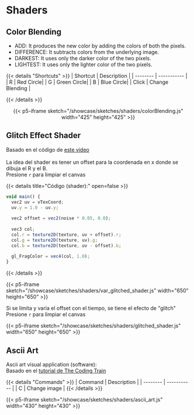 # Shaders

## Color Blending

* ADD:  It produces the new color by adding the colors of both the pixels.
* DIFFERENCE: It subtracts colors from the underlying image.
* DARKEST: It uses only the darker color of the two pixels.
* LIGHTEST: It uses only the lighter color of the two pixels.

{{< details "Shortcuts" >}}
| Shortcut | Description |
| -------- | ----------- |
| R | Red Circle|
| G | Green Circle|
| B | Blue Circle|
| Click | Change Blending |

{{< /details >}}
<center>
{{< p5-iframe sketch="/showcase/sketches/shaders/colorBlending.js" width="425" height="425" >}}
</center>


## Glitch Effect Shader

Basado en el código de [este video](https://youtu.be/r5YkU5Xu4_E)
<br />
<br />La idea del shader es tener un offset para la coordenada en x donde se dibuja el R y el B.
<br />Presione `r` para limpiar el canvas

{{< details title="Código (shader):" open=false >}}
```js
void main() {
  vec2 uv = vTexCoord;
  uv.y = 1.0 - uv.y;
  
  vec2 offset = vec2(noise * 0.05, 0.0);
  
  vec3 col;
  col.r = texture2D(texture, uv + offset).r;
  col.g = texture2D(texture, uv).g;
  col.b = texture2D(texture, uv - offset).b;
  
  gl_FragColor = vec4(col, 1.0);
}

```
{{< /details >}}

{{< p5-iframe sketch="/showcase/sketches/shaders/var_glitched_shader.js" width="650" height="650" >}}

Si se limita y varía el offset con el tiempo, se tiene el efecto de "glitch"
<br />Presione `r` para limpiar el canvas

{{< p5-iframe sketch="/showcase/sketches/shaders/glitched_shader.js" width="650" height="650" >}}

## Ascii Art

Ascii art visual application (software):
<br />Basado en el [tutorial de The Coding Train](https://youtu.be/55iwMYv8tGI)

{{< details "Commands" >}}
| Command | Description |
| -------- | ----------- |
| C | Change image |
{{< /details >}}

{{< p5-iframe sketch="/showcase/sketches/shaders/ascii_art.js" width="430" height="430" >}}
